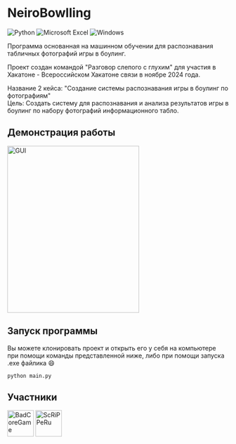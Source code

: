 
# NeiroBowlling

![Python](https://img.shields.io/badge/python-3670A0?style=for-the-badge&logo=python&logoColor=ffdd54)
![Microsoft Excel](https://img.shields.io/badge/Microsoft_Excel-217346?style=for-the-badge&logo=microsoft-excel&logoColor=white)
![Windows](https://img.shields.io/badge/Windows-0078D6?style=for-the-badge&logo=windows&logoColor=white)

<!-- Описание репозитория -->
Программа основанная на машинном обучении для распознавания табличных фотографий игры в боулинг.

Проект создан командой "Разговор слепого с глухим" для участия в Хакатоне - Всероссийском Хакатоне связи в ноябре 2024 года.

Название 2 кейса: "Создание системы распознавания игры в боулинг по фотографиям"<br />
Цель: Создать систему для распознавания и анализа результатов игры в боулинг 
по набору фотографий информационного табло. 

<!-- Демонстрация работы -->
## Демонстрация работы

<img src="https://imgur.com/PJFGgEn.png" title="GUI" width="300" height="380"></a>

<!-- Описание репозитория -->
## Запуск программы
Вы можете клонировать проект и открыть его у себя на компьютере при помощи команды представленной ниже, либо при помощи запуска .exe файлика 😄
```
python main.py
```

<!--Список программистов, приложившие свою руку к программе-->
## Участники

[//]: contributor-faces

<a href="https://github.com/BadCoreGame"><img src="https://avatars.githubusercontent.com/u/183221211?v=4" title="BadCoreGame" width="60" height="60"></a>
<a href="https://github.com/ScRiPPeRu"><img src="https://avatars.githubusercontent.com/u/94164834?v=4" title="ScRiPPeRu" width="60" height="60"></a>

[//]: contributor-faces